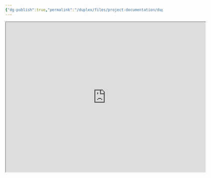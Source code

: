 ```yaml
---
{"dg-publish":true,"permalink":"/duplex/files/project-documentation/duplex/arhitekturnye-resheniya-ar-duplex/","noteIcon":"","updated":"2024-12-02T04:02:00.636+03:00"}
---
```


<iframe src="https://drive.google.com/file/d/1J0Zvi0NJPQzW5GF7QVbRPaPRO4n2BNbW/preview" width="640" height="480" allow="autoplay"></iframe>